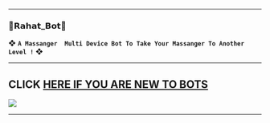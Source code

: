 ---------

###  🔰𝗥𝗮𝗵𝗮𝘁_𝗕𝗼𝘁🔰
❖ **`A Massanger  Multi Device Bot To Take Your Massanger To Another Level !`** ❖

----------
## CLICK <a href="https://github.com/cyber-ullash/CYBER-BOT-COMMUNITY/issues">HERE IF YOU ARE NEW TO BOTS</a>


<img src='https://i.imgur.com/fXVNrCK.jpeg'/>

-------

